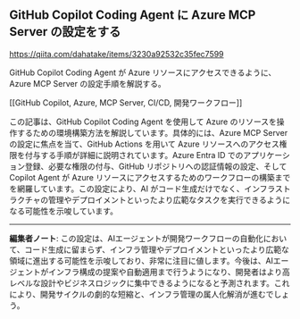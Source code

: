 ## GitHub Copilot Coding Agent に Azure MCP Server の設定をする

https://qiita.com/dahatake/items/3230a92532c35fec7599

GitHub Copilot Coding Agent が Azure リソースにアクセスできるように、Azure MCP Server の設定手順を解説する。

[[GitHub Copilot, Azure, MCP Server, CI/CD, 開発ワークフロー]]

この記事は、GitHub Copilot Coding Agent を使用して Azure のリソースを操作するための環境構築方法を解説しています。具体的には、Azure MCP Server の設定に焦点を当て、GitHub Actions を用いて Azure リソースへのアクセス権限を付与する手順が詳細に説明されています。Azure Entra ID でのアプリケーション登録、必要な権限の付与、GitHub リポジトリへの認証情報の設定、そして Copilot Agent が Azure リソースにアクセスするためのワークフローの構築までを網羅しています。この設定により、AI がコード生成だけでなく、インフラストラクチャの管理やデプロイメントといったより広範なタスクを実行できるようになる可能性を示唆しています。

---

**編集者ノート**: この設定は、AIエージェントが開発ワークフローの自動化において、コード生成に留まらず、インフラ管理やデプロイメントといったより広範な領域に進出する可能性を示唆しており、非常に注目に値します。今後は、AIエージェントがインフラ構成の提案や自動適用まで行うようになり、開発者はより高レベルな設計やビジネスロジックに集中できるようになると予測されます。これにより、開発サイクルの劇的な短縮と、インフラ管理の属人化解消が進むでしょう。
